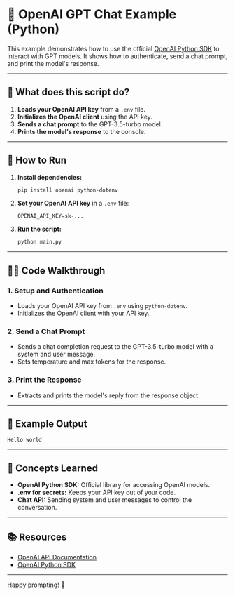 # 🤖 OpenAI GPT Chat Example (Python)

This example demonstrates how to use the official [OpenAI Python SDK](https://platform.openai.com/docs/api-reference) to interact with GPT models. It shows how to authenticate, send a chat prompt, and print the model's response.

---

## 📂 What does this script do?

1. **Loads your OpenAI API key** from a `.env` file.
2. **Initializes the OpenAI client** using the API key.
3. **Sends a chat prompt** to the GPT-3.5-turbo model.
4. **Prints the model's response** to the console.

---

## 🚀 How to Run

1. **Install dependencies:**
   ```bash
   pip install openai python-dotenv
   ```
2. **Set your OpenAI API key** in a `.env` file:
   ```env
   OPENAI_API_KEY=sk-...
   ```
3. **Run the script:**
   ```bash
   python main.py
   ```

---

## 🧑‍💻 Code Walkthrough

### 1. **Setup and Authentication**
- Loads your OpenAI API key from `.env` using `python-dotenv`.
- Initializes the OpenAI client with your API key.

### 2. **Send a Chat Prompt**
- Sends a chat completion request to the GPT-3.5-turbo model with a system and user message.
- Sets temperature and max tokens for the response.

### 3. **Print the Response**
- Extracts and prints the model's reply from the response object.

---

## 📝 Example Output

```
Hello world
```

---

## 🧠 Concepts Learned
- **OpenAI Python SDK:** Official library for accessing OpenAI models.
- **.env for secrets:** Keeps your API key out of your code.
- **Chat API:** Sending system and user messages to control the conversation.

---

## 📚 Resources
- [OpenAI API Documentation](https://platform.openai.com/docs/)
- [OpenAI Python SDK](https://github.com/openai/openai-python)

---

Happy prompting! 🚀
